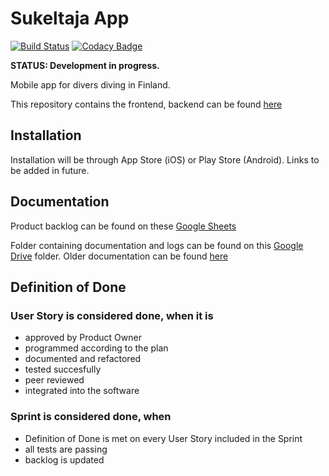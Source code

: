 # Sukeltaja App

[![Build Status](https://travis-ci.org/Sukeltaja-Appi/sukeltaja-frontend.svg?branch=master)](https://travis-ci.org/Sukeltaja-Appi/sukeltaja-frontend)
[![Codacy Badge](https://app.codacy.com/project/badge/Grade/b60109408b2a43b6a16fbac4baf82121)](https://app.codacy.com/gh/Sukeltaja-Appi/sukeltaja-frontend/dashboard)

**STATUS: Development in progress.**

Mobile app for divers diving in Finland.

This repository contains the frontend, backend can be found [here](https://github.com/Sukeltaja-App/sukeltaja-backend)

## Installation

Installation will be through App Store (iOS) or Play Store (Android). Links to be added in future.

## Documentation

Product backlog can be found on these [Google Sheets](https://docs.google.com/spreadsheets/d/12R7Eyg8GfjwaTioiXE2EIYMrVciJc61XiFn1YNzCHeo/)   

Folder containing documentation and logs can be found on this [Google Drive](https://drive.google.com/drive/folders/1qjhxyoQXK3AdszzGWidufNLbTf9tiPbt) folder. Older documentation can be found [here](https://drive.google.com/drive/folders/1uOuPRkYjwMznLqBzBnsY3kqNimeE84Uz)

## Definition of Done
### User Story is considered done, when it is
  * approved by Product Owner
  * programmed according to the plan
  * documented and refactored
  * tested succesfully
  * peer reviewed
  * integrated into the software

### Sprint is considered done, when
  * Definition of Done is met on every User Story included in the Sprint
  * all tests are passing
  * backlog is updated
